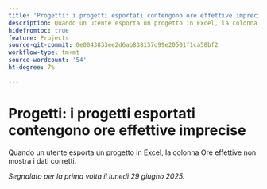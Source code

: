 ```yaml
---
title: 'Progetti: i progetti esportati contengono ore effettive imprecise'
description: Quando un utente esporta un progetto in Excel, la colonna Ore effettive non mostra i dati corretti.
hidefromtoc: true
feature: Projects
source-git-commit: 0e0043833ee2d6ab838157d99e20501f1ca58bf2
workflow-type: tm+mt
source-wordcount: '54'
ht-degree: 7%

---
```



# Progetti: i progetti esportati contengono ore effettive imprecise

Quando un utente esporta un progetto in Excel, la colonna Ore effettive non mostra i dati corretti.

_Segnalato per la prima volta il lunedì 29 giugno 2025._
